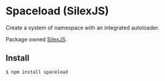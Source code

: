 Spaceload (SilexJS)
========

Create a system of namespace with an integrated autoloader.

Package owned [SilexJS](https://github.com/silexjs/silex).

Install
--------

```bash
$ npm install spaceload
```

